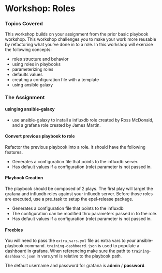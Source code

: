 # Workshop: Roles

### Topics Covered

This workshop builds on your assignment from the prior basic playbook workshop. This workshop challenges you to make your work more reusable by refactoring what you've done in to a role. In this workshop will exercise the following concepts:

* roles structure and behavior
* using roles in playbooks
* parameterizing roles
* defaults values
* creating a configuration file with a template
* using ansible galaxy

### The Assignment

#### usinging ansible-galaxy

* use ansible-galaxy to install a influxdb role created by Ross McDonald, and a grafana role created by James Martin.  

#### Convert previous playbook to role

Refactor the previous playbook into a role.  It should have the following features.

* Generates a configuration file that points to the influxdb server.
* Has default values if a configuration (role) parameter is not passed in.


#### Playbook Creation

The playbook should be composed of 2 plays.  The first play will target the grafana and influxdb roles against your influxdb server.  Before those roles are executed, use a pre_task to setup the epel-release package.


* Generates a configuration file that points to the influxdb
* The configuration can be modified thru parameters passed in to the role.
* Has default values if a configuration (role) parameter is not passed in.

#### Freebies

You will need to pass the `extra_vars.yml` file as extra vars to your ansible-playbook command.  `training-dashboard.json` is used to populate a dashboard in grafana. When referencing make sure the path to `training-dashboard.json` in vars.yml is relative to the playbook path.

The default username and password for grafana is  **admin** / **password**.